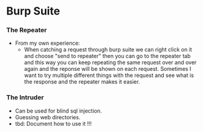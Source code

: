 # Burp Suite

### The Repeater

* From my own experience:   
	* When catching a request through burp suite we can right click on it and choose "send to repeater" then you can go to the repeater tab and this way you can keep repeating the same request over and over again and the reponse will be shown on each request. Sometimes I want to try multiple different things with the request and see what is the response and the repeater makes it easier.  


### The Intruder   

* Can be used for blind sql injection.
* Guessing web directories.
* tbd: Document how to use it !!!


















